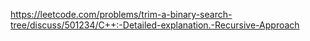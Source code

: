 https://leetcode.com/problems/trim-a-binary-search-tree/discuss/501234/C++:-Detailed-explanation.-Recursive-Approach